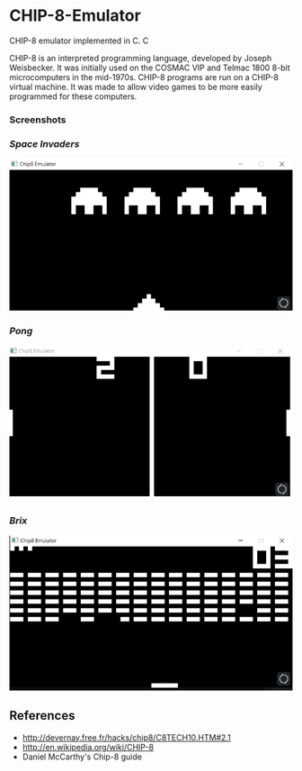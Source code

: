 # CHIP-8-Emulator
CHIP-8 emulator implemented in C. C

CHIP-8 is an interpreted programming language, developed by Joseph Weisbecker. It was initially used on the COSMAC VIP and Telmac 1800 8-bit microcomputers in the mid-1970s. CHIP-8 programs are run on a CHIP-8 virtual machine. It was made to allow video games to be more easily programmed for these computers.

### Screenshots

### *Space Invaders*

![Space Invaders](screenshot/invaders.png "Space Invaders")

### *Pong*
![Pong](screenshot/pong.png "Pong")

### *Brix*
![Brix](screenshot/brix.png "Brix")


## References

- http://devernay.free.fr/hacks/chip8/C8TECH10.HTM#2.1
- http://en.wikipedia.org/wiki/CHIP-8
- Daniel McCarthy's Chip-8 guide

